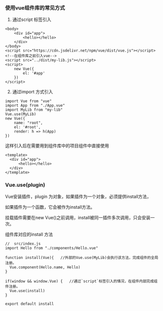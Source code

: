### 使用vue组件库的常见方式
1. 通过script 标签引入
```
<body>
    <div id="app">
        <hello></hello>
    </div>
</body>
<script src="https://cdn.jsdelivr.net/npm/vue/dist/vue.js"></script>  <!--在组件库之前引入vue-->
<script src="../dist/my-lib.js"></script>
<script>
    new Vue({
        el: '#app'
    })
</script>

```
2. 通过import 方式引入
```
import Vue from "vue"
import App from "./App.vue"
import MyLib from "my-lib"
Vue.use(MyLib)
new Vue({
    name: "root",
    el: '#root',
    render: h => h(App)
})

```

这样引入后在需要用到组件库中的项目组件中直接使用
```
<template>
  <div id="app">
      <hello></hello>
  </div>
</template>

```

### Vue.use(plugin)
Vue安装插件，plugin 为对象，如果插件为一个对象，必须提供install方法，

如果插件为一个函数，它会被作为install方法。

挂载插件需要在new Vue()之前调用，install被同一插件多次调用，只会安装一次。

组件库对应的install 方法

```
//  src/index.js
import Hello from "./components/Hello.vue"

function install(Vue){   //外部的Vue.use(MyLib)会执行该方法，完成组件的全局注册。
  Vue.component(Hello.name, Hello)
}

if(window && window.Vue) {   //通过`script`标签引入的情况，在组件内部完成组件注册。
  Vue.use(install)
}

export default install

```